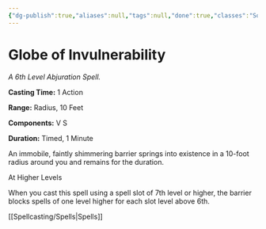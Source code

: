```yaml
---
{"dg-publish":true,"aliases":null,"tags":null,"done":true,"classes":"Sorcerer, Wizard,","spellLevel":6,"school":"Abjuration","source":"PHB","permalink":"/spells/globe-of-invulnerability/","dgHomeLink":false,"dgPassFrontmatter":true}
---
```


# Globe of Invulnerability
*A 6th Level Abjuration Spell.*

**Casting Time:** 1 Action

**Range:** Radius, 10 Feet

**Components:** V S 

**Duration:** Timed, 1 Minute

An immobile, faintly shimmering barrier springs into existence in a 10-foot radius around you and remains for the duration.

At Higher Levels

When you cast this spell using a spell slot of 7th level or higher, the barrier blocks spells of one level higher for each slot level above 6th.

[[Spellcasting/Spells|Spells]]